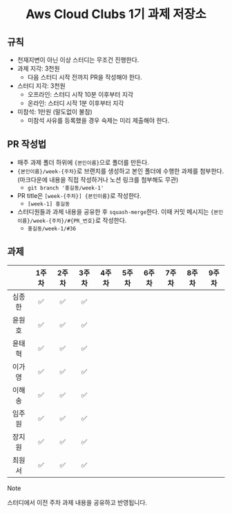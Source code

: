
<div align="center">
	<h1>Aws Cloud Clubs 1기 과제 저장소</h1>
</div>

## 규칙
- 천재지변이 아닌 이상 스터디는 무조건 진행한다.
- 과제 지각: 3천원
  - 다음 스터디 시작 전까지 PR을 작성해야 한다.
- 스터디 지각: 3천원
  - 오프라인: 스터디 시작 10분 이후부터 지각
  - 온라인: 스터디 시작 1분 이후부터 지각  
- 미참석: 1만원 (말도없이 불참)
  - 미참석 사유를 등록했을 경우 숙제는 미리 제출해야 한다.

## PR 작성법
- 매주 과제 폴더 하위에 `{본인이름}`으로 폴더를 만든다.
- `{본인이름}/week-{주차}`로 브랜치를 생성하고 본인 폴더에 수행한 과제를 첨부한다. (마크다운에 내용을 직접 작성하거나 노션 링크를 첨부해도 무관)
	- `git branch '홍길동/week-1'`
- PR title은 `[week-{주차}] {본인이름}`로 작성한다.
	- `[week-1] 홍길동`
- 스터디원들과 과제 내용을 공유한 후 `squash-merge`한다. 이때 커밋 메시지는 `{본인이름}/week-{주차}/#{PR_번호}`로 작성한다.
	- `홍길동/week-1/#36`

## 과제

| |1주차|2주차|3주차|4주차|5주차|6주차|7주차|8주차|9주차|
|:---:|:---:|:---:|:---:|:---:|:---:|:---:|:---:|:---:|:---:|
|심종한|✅|✅|✅|||||||
|윤원호|✅|✅|✅|||||||
|윤태혁|✅|✅|✅|||||||
|이가영|✅|✅|✅|||||||
|이해송|✅|✅|✅|||||||
|임주원|✅|✅|✅|||||||
|장지원|✅|✅|✅|||||||
|최원서|✅|✅|✅|||||||

> [!NOTE]
> 스터디에서 이전 주차 과제 내용을 공유하고 반영됩니다.
